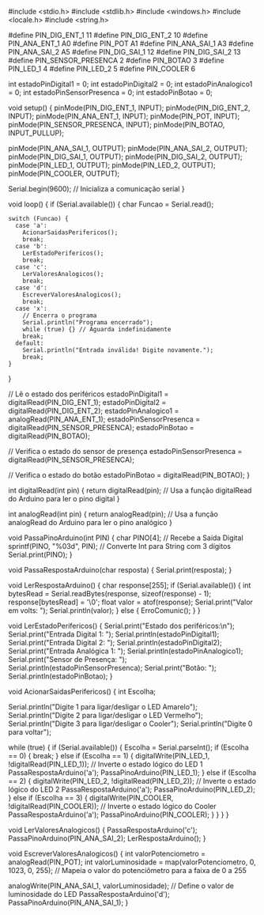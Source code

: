 #include <stdio.h>
#include <stdlib.h>
#include <windows.h>
#include <locale.h>
#include <string.h>

#define PIN_DIG_ENT_1 11
#define PIN_DIG_ENT_2 10
#define PIN_ANA_ENT_1 A0
#define PIN_POT A1
#define PIN_ANA_SAI_1 A3
#define PIN_ANA_SAI_2 A5
#define PIN_DIG_SAI_1 12
#define PIN_DIG_SAI_2 13
#define PIN_SENSOR_PRESENCA 2
#define PIN_BOTAO 3
#define PIN_LED_1 4
#define PIN_LED_2 5
#define PIN_COOLER 6

int estadoPinDigital1 = 0;
int estadoPinDigital2 = 0;
int estadoPinAnalogico1 = 0;
int estadoPinSensorPresenca = 0;
int estadoPinBotao = 0;

void setup() {
  pinMode(PIN_DIG_ENT_1, INPUT);
  pinMode(PIN_DIG_ENT_2, INPUT);
  pinMode(PIN_ANA_ENT_1, INPUT);
  pinMode(PIN_POT, INPUT);
  pinMode(PIN_SENSOR_PRESENCA, INPUT);
  pinMode(PIN_BOTAO, INPUT_PULLUP);

  pinMode(PIN_ANA_SAI_1, OUTPUT);
  pinMode(PIN_ANA_SAI_2, OUTPUT);
  pinMode(PIN_DIG_SAI_1, OUTPUT);
  pinMode(PIN_DIG_SAI_2, OUTPUT);
  pinMode(PIN_LED_1, OUTPUT);
  pinMode(PIN_LED_2, OUTPUT);
  pinMode(PIN_COOLER, OUTPUT);

  Serial.begin(9600); // Inicializa a comunicação serial
}

void loop() {
  if (Serial.available()) {
    char Funcao = Serial.read();

    switch (Funcao) {
      case 'a':
        AcionarSaidasPerifericos();
        break;
      case 'b':
        LerEstadoPerifericos();
        break;
      case 'c':
        LerValoresAnalogicos();
        break;
      case 'd':
        EscreverValoresAnalogicos();
        break;
      case 'x':
        // Encerra o programa
        Serial.println("Programa encerrado");
        while (true) {} // Aguarda indefinidamente
        break;
      default:
        Serial.println("Entrada inválida! Digite novamente.");
        break;
    }
  }

  // Lê o estado dos periféricos
  estadoPinDigital1 = digitalRead(PIN_DIG_ENT_1);
  estadoPinDigital2 = digitalRead(PIN_DIG_ENT_2);
  estadoPinAnalogico1 = analogRead(PIN_ANA_ENT_1);
  estadoPinSensorPresenca = digitalRead(PIN_SENSOR_PRESENCA);
  estadoPinBotao = digitalRead(PIN_BOTAO);

  // Verifica o estado do sensor de presença
  estadoPinSensorPresenca = digitalRead(PIN_SENSOR_PRESENCA);

  // Verifica o estado do botão
  estadoPinBotao = digitalRead(PIN_BOTAO);
}

int digitalRead(int pin) {
  return digitalRead(pin); // Usa a função digitalRead do Arduino para ler o pino digital
}

int analogRead(int pin) {
  return analogRead(pin); // Usa a função analogRead do Arduino para ler o pino analógico
}

void PassaPinoArduino(int PIN) {
  char PINO[4]; // Recebe a Saída Digital
  sprintf(PINO, "%03d", PIN); // Converte Int para String com 3 dígitos
  Serial.print(PINO);
}

void PassaRespostaArduino(char resposta) {
  Serial.print(resposta);
}

void LerRespostaArduino() {
  char response[255];
  if (Serial.available()) {
    int bytesRead = Serial.readBytes(response, sizeof(response) - 1);
    response[bytesRead] = '\0';
    float valor = atof(response);
    Serial.print("Valor em volts: ");
    Serial.println(valor);
  } else {
    ErroComunic();
  }
}

void LerEstadoPerifericos() {
  Serial.print("Estado dos periféricos:\n");
  Serial.print("Entrada Digital 1: ");
  Serial.println(estadoPinDigital1);
  Serial.print("Entrada Digital 2: ");
  Serial.println(estadoPinDigital2);
  Serial.print("Entrada Analógica 1: ");
  Serial.println(estadoPinAnalogico1);
  Serial.print("Sensor de Presença: ");
  Serial.println(estadoPinSensorPresenca);
  Serial.print("Botão: ");
  Serial.println(estadoPinBotao);
}

void AcionarSaidasPerifericos() {
  int Escolha;

  Serial.println("Digite 1 para ligar/desligar o LED Amarelo");
  Serial.println("Digite 2 para ligar/desligar o LED Vermelho");
  Serial.println("Digite 3 para ligar/desligar o Cooler");
  Serial.println("Digite 0 para voltar");

  while (true) {
    if (Serial.available()) {
      Escolha = Serial.parseInt();
      if (Escolha == 0) {
        break;
      } else if (Escolha == 1) {
        digitalWrite(PIN_LED_1, !digitalRead(PIN_LED_1)); // Inverte o estado lógico do LED 1
        PassaRespostaArduino('a');
        PassaPinoArduino(PIN_LED_1);
      } else if (Escolha == 2) {
        digitalWrite(PIN_LED_2, !digitalRead(PIN_LED_2)); // Inverte o estado lógico do LED 2
        PassaRespostaArduino('a');
        PassaPinoArduino(PIN_LED_2);
      } else if (Escolha == 3) {
        digitalWrite(PIN_COOLER, !digitalRead(PIN_COOLER)); // Inverte o estado lógico do Cooler
        PassaRespostaArduino('a');
        PassaPinoArduino(PIN_COOLER);
      }
    }
  }
}

void LerValoresAnalogicos() {
  PassaRespostaArduino('c');
  PassaPinoArduino(PIN_ANA_SAI_2);
  LerRespostaArduino();
}

void EscreverValoresAnalogicos() {
  int valorPotenciometro = analogRead(PIN_POT);
  int valorLuminosidade = map(valorPotenciometro, 0, 1023, 0, 255); // Mapeia o valor do potenciômetro para a faixa de 0 a 255

  analogWrite(PIN_ANA_SAI_1, valorLuminosidade); // Define o valor de luminosidade do LED
  PassaRespostaArduino('d');
  PassaPinoArduino(PIN_ANA_SAI_1);
}

